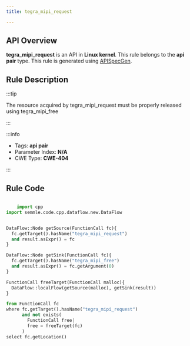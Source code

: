```yaml
---
title: tegra_mipi_request

---
```



## API Overview
**tegra_mipi_request** is an API in **Linux kernel**. This rule belongs to the **api pair** type. This rule is generated using [APISpecGen](../../tools/APISpecGen).
## Rule Description

:::tip

The resource acquired by tegra_mipi_request must be properly released using tegra_mipi_free

:::

:::info

- Tags: **api pair**
- Parameter Index: **N/A**
- CWE Type: **CWE-404**

:::

## Rule Code
```python

    import cpp
import semmle.code.cpp.dataflow.new.DataFlow


DataFlow::Node getSource(FunctionCall fc){
  fc.getTarget().hasName("tegra_mipi_request")
  and result.asExpr() = fc
}

DataFlow::Node getSink(FunctionCall fc){
  fc.getTarget().hasName("tegra_mipi_free")
  and result.asExpr() = fc.getArgument(0)
}

FunctionCall freeTarget(FunctionCall malloc){
  DataFlow::localFlow(getSource(malloc), getSink(result))
}

from FunctionCall fc
where fc.getTarget().hasName("tegra_mipi_request")
      and not exists(
        FunctionCall free| 
        free = freeTarget(fc)
      )
select fc.getLocation()

    
```